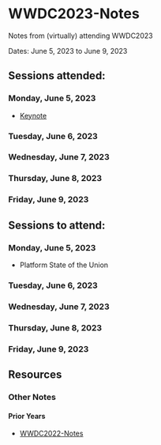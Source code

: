 # WWDC2023-Notes

Notes from (virtually) attending WWDC2023

Dates: June 5, 2023 to June 9, 2023

## Sessions attended:

### Monday, June 5, 2023

- [Keynote](keynote-2023.md)

### Tuesday, June 6, 2023

### Wednesday, June 7, 2023

### Thursday, June 8, 2023

### Friday, June 9, 2023

## Sessions to attend:

### Monday, June 5, 2023

- Platform State of the Union

### Tuesday, June 6, 2023

### Wednesday, June 7, 2023

### Thursday, June 8, 2023

### Friday, June 9, 2023

## Resources

### Other Notes

#### Prior Years

- [WWDC2022-Notes](https://github.com/dacharyc/WWDC2022-Notes/)
